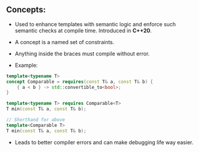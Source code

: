 ## Concepts:

- Used to enhance templates with semantic logic and enforce such semantic checks at compile time. Introduced in **C++20**.

- A concept is a named set of constraints.

- Anything inside the braces must compile without error.

- Example:
```c++
template<typename T>
concept Comparable = requires(const T& a, const T& b) {
    { a < b } -> std::convertible_to<bool>;
}

template<typename T> requires Comparable<T>
T min(const T& a, const T& b);

// Shorthand for above
template<Comparable T>
T min(const T& a, const T& b);
```

- Leads to better compiler errors and can make debugging life way easier.

